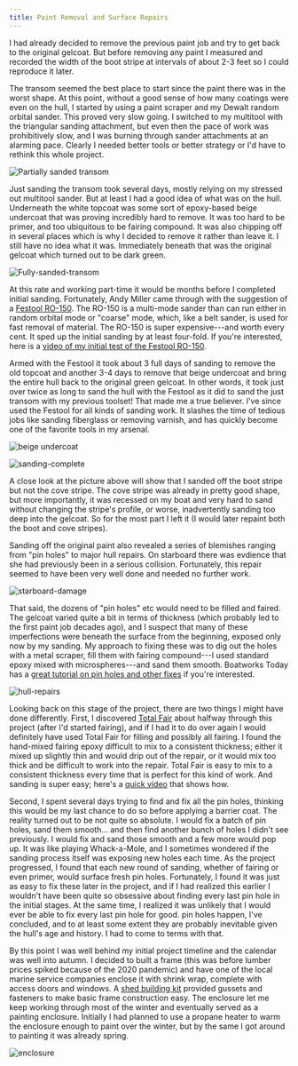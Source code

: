 ```yaml
---
title: Paint Removal and Surface Repairs
---
```


I had already decided to remove the previous paint job and try to get back to
the original gelcoat. But before removing any paint I measured and recorded 
the width of the boot stripe at intervals of about 2-3 feet so I could reproduce it later.

The transom seemed the best place to start since the paint there was in the worst
shape. At this point, without a good sense of how many coatings were even on the
hull, I started by using a paint scraper and my Dewalt random orbital sander.
This proved very slow going. I switched to my multitool with the triangular sanding
attachment, but even then the pace of work was prohibitively slow, and I was burning
through sander attachments at an alarming pace. Clearly I needed better tools or better
strategy or I'd have to rethink this whole project.

![Partially sanded transom](images/partially-sanded-transom-web.jpg "A combination of scraping and sanding with an orbital sander on the transom")

Just sanding the transom took several days, mostly relying on
my stressed out multitool sander. But at least I had a good idea of what was
on the hull. Underneath the white topcoat was some sort of epoxy-based
beige undercoat that was proving incredibly hard to remove. It was too hard
to be primer, and too ubiquitous to be fairing compound. It was also chipping
off in several places which is why I decided to remove it rather than leave it. I still have no idea
what it was. Immediately beneath that was the original gelcoat which turned
out to be dark green.

![Fully-sanded-transom](images/fully-sanded-transom-web.jpg "Transom fully sanded back to the original dark green gelcoat")

At this rate and working part-time it would be months before I completed initial sanding.
Fortunately, Andy Miller came through with the suggestion of a [Festool RO-150][ro150]. The RO-150
is a multi-mode sander than can run either in random orbital mode or "coarse" mode, which, like a
belt sander, is used for fast removal of material. The RO-150 is super expensive---and worth every cent.
It sped up the initial sanding  by at least four-fold. If you're interested, here is a
[video of my initial test of the Festool RO-150](https://www.youtube.com/watch?v=UGYVYG1Fdko).

Armed with the Festool it took about 3 full days of sanding to remove the old topcoat and another
3-4 days to remove that beige undercoat and bring the entire hull back to the original
green gelcoat. In other words, it took just over twice as long to sand the
hull with the Festool as it did to sand the just transom with my previous toolset! That made me a true believer.
I've since used the Festool for all kinds of sanding work. It slashes the time of tedious jobs like
sanding fiberglass or removing varnish, and has quickly become one of the favorite tools in my arsenal.

![beige undercoat](images/undercoat-web.jpg "Topcoast moestly removed, leaving a tough beige undercoat")

![sanding-complete](images/sanding-complete-web.jpg "Hull sanding complete")

A close look at the picture above will show that I sanded off the boot stripe but not the cove
stripe. The cove stripe was already in pretty good shape, but more importantly, it was recessed on my
boat and very hard to sand without changing the stripe's profile, or worse,
inadvertently sanding too deep into the gelcoat.
So for the most part I left it (I would later repaint both the boot and cove stripes).

Sanding off the original paint also revealed a series of blemishes ranging from "pin holes" to major hull repairs.
On starboard there was evdience that she had previously been in a serious collision. Fortunately, this repair
seemed to have been very well done and needed no further work.

![starboard-damage](images/starboard-damage-web.jpg "Major collision damage on starboard")

That said, the dozens of "pin holes" etc would need to be filled and faired.
The gelcoat varied quite a bit in terms of thickness (which probably led to the first paint job decades ago),
and I suspect that many of these imperfections were beneath the surface from the beginning, exposed only
now by my sanding. My approach to fixing these was to dig out the holes with a metal scraper, fill them
with fairing compound---I used standard epoxy mixed with microspheres---and sand them smooth. Boatworks
Today has a [great tutorial on pin holes and other fixes](https://www.youtube.com/watch?v=Zka0i0SOGd8)
if you're interested.


![hull-repairs](images/hull-repairs-web.jpg "Filling pin holes and other dings; the fairing compound is brownish gray")

Looking back on this stage of the project, there are two things I might have done differently. First, I
discovered [Total Fair](https://www.totalboat.com/product/totalfair/) about halfway through this project
(after I'd started fairing), and if I had it to do over again I would definitely
have used Total Fair for filling and possibly all fairing. I found the hand-mixed fairing epoxy difficult to 
mix to a consistent thickness; either it mixed up slightly thin and would drip out of the repair, or it would mix
too thick and be difficult to work into the repair. Total Fair is easy to mix to a consistent thickness every time
that is perfect for this kind of work. And sanding is super easy; here's a [quick video](https://www.youtube.com/watch?v=fxs_l09_nyU)
that shows how.

Second, I spent several days trying to find and fix all the pin holes, thinking this would be my last chance to
do so before applying a barrier coat. The reality turned out to be not quite so absolute.
I would fix a batch of pin holes, sand them smooth...
and then find another bunch of holes I didn't see previously. I would fix and sand those smooth and a few more
would pop up. It was like playing Whack-a-Mole, and I sometimes wondered if the sanding process itself was exposing
new holes each time. As the project progressed, I found that each new round of sanding, whether of fairing or even
primer, would surface fresh pin holes. Fortunately, I found it was just as easy to fix these later in the project,
and if I had realized this earlier I wouldn't have been quite so obsessive about finding every last pin hole in the initial stages.
At the same time, I realized it was unlikely that I would ever be able to fix every last pin hole for good.
pin holes happen, I've concluded, and to at least some extent they are probably inevitable given the hull's age and history.
I had to come to terms with that.

By this point I was well behind my initial project timeline and the calendar was well into autumn. I decided
to built a frame (this was before lumber prices spiked because of the 2020 pandemic)
and have one of the local marine service companies enclose it with shrink wrap, complete with access
doors and windows. A [shed building kit][ezshed] provided gussets and fasteners to make basic frame construction easy.
The enclosure let me keep working through most of the winter and eventually served as a painting enclosure.
Initially I had planned to use a propane heater to warm the enclosure enough to paint over the winter, but by
the same I got around to painting it was already spring.

![enclosure](images/enclosure-web.jpg "Project enclosure for the winter months. There's a zippered access door on the other side.")


[ro150]: https://www.festoolusa.com/products/construction/gear-drive-eccentric-sander-rotex/576028---ro-150-feq-plus-us
[ezshed]: https://www.homedepot.com/p/EZ-Builder-Barn-Style-Shed-Framing-Kit-70088/305042154
